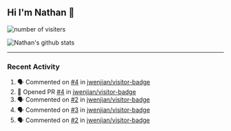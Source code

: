 ## Hi I'm Nathan 👋

![number of visiters](https://visitor-badge.laobi.icu/badge?page_id=nathan13888.visiter.badge)

![Nathan's github stats](https://github-readme-stats.vercel.app/api?username=Nathan13888&show_icons=true&title_color=fff&icon_color=87CEFA&text_color=9f9f9f&bg_color=151515)

---

### Recent Activity

<!--START_SECTION:activity-->
1. 🗣 Commented on [#4](https://github.com//jwenjian/visitor-badge/issues/4) in [jwenjian/visitor-badge](https://github.com//jwenjian/visitor-badge)
2. 💪 Opened PR [#4](https://github.com//jwenjian/visitor-badge/pull/4) in [jwenjian/visitor-badge](https://github.com//jwenjian/visitor-badge)
3. 🗣 Commented on [#2](https://github.com//jwenjian/visitor-badge/issues/2) in [jwenjian/visitor-badge](https://github.com//jwenjian/visitor-badge)
4. 🗣 Commented on [#3](https://github.com//jwenjian/visitor-badge/issues/3) in [jwenjian/visitor-badge](https://github.com//jwenjian/visitor-badge)
5. 🗣 Commented on [#2](https://github.com//jwenjian/visitor-badge/issues/2) in [jwenjian/visitor-badge](https://github.com//jwenjian/visitor-badge)
<!--END_SECTION:activity-->
